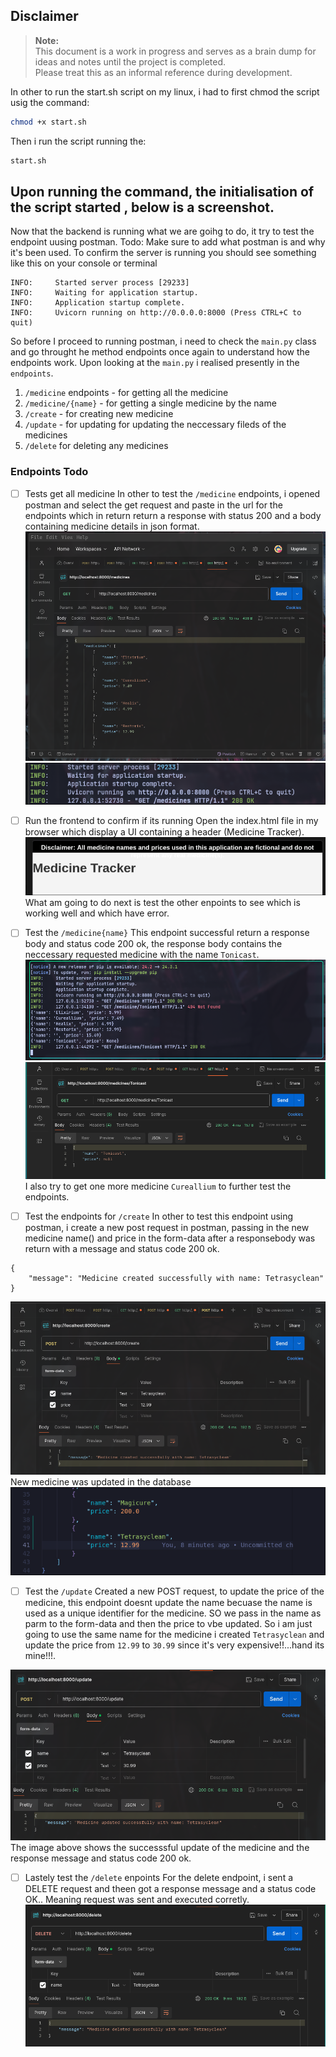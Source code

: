## Disclaimer

> **Note:**  
> This document is a work in progress and serves as a brain dump for ideas and notes until the project is completed.  
> Please treat this as an informal reference during development.

In other to run the start.sh script on my linux, i had to first chmod the script usig the command: 
```sh
chmod +x start.sh
```
Then i run the script running the:
```sh
start.sh
```
Upon running the command, the initialisation of the script started , below is a screenshot.
---
Now that the backend is running what we are goihg to do, it try to test the endpoint uusing postman. 
Todo: Make sure to add what postman is and why it's been used.
To confirm the server is running you should see something like this on your console or terminal
```
INFO:     Started server process [29233]
INFO:     Waiting for application startup.
INFO:     Application startup complete.
INFO:     Uvicorn running on http://0.0.0.0:8000 (Press CTRL+C to quit)
```
So before I proceed to running postman, i need to check the `main.py` class and go throught he method endpoints once again to understand how the endpoints work.
Upon looking at the `main.py` i realised presently in the `endpoints`.
1. `/medicine` endpoints - for getting all the medicine 
2. `/medicine/{name}` - for getting a single medicine by the name
3. `/create` - for creating new medicine
4. `/update` - for updating for updating the neccessary fileds of the medicines
5. `/delete` for deleting any medicines

### Endpoints Todo

- [ ] Tests get all medicine
In other to test the `/medicine` endpoints, i opened postman and select the get request and paste in the url for the endpoints which in return return a response with status 200 and a body containing medicine details in json format. 
![alt text](assets/image.png)
![alt text](assets/3_all_medicine.png)

-[ ] Run the frontend to confirm if its running
Open the index.html file in my browser which display a UI containing a header (Medicine Tracker).
![alt text](assets/2.png)
What am going to do next is test the other enpoints to see which is working well and which have error.
- [ ] Test the `/medicine{name}` 
This endpoint successful return a response body and status code 200 ok, the response body contains the neccessary requested medicine with the name `Tonicast`.
![alt text](assets/getmedbyname.png)
![alt text](assets/getmedbyname02.png)
I also try to get one more medicine `Cureallium` to further test the endpoints.
- [ ] Test the endpoints for `/create`
In other to test this endpoint using postman, i create a new post request in postman, passing in the new medicine name() and price in the form-data after a responsebody was return with a message and status code 200 ok.
```http
{
    "message": "Medicine created successfully with name: Tetrasyclean"
}
```
![alt text](assets/createmed.png)
New medicine was updated in the database
![alt text](assets/createmed2.png)
- [ ] Test the `/update` 
Created a new POST request, to update the price of the medicine, this endpoint doesnt update the name becuase the name is used as a unique identifier for the medicine. 
SO we pass in the name as parm to the form-data and then the price to vbe updated.
So i am just going to use the same name for the medicine i created `Tetrasyclean` and update the price from `12.99` to `30.99` since it's very expensive!!...hand its mine!!!.

![alt text](assets/updatemed.png)
The image above shows the successsful update of the medicine and the response message and status code 200 ok.
- [ ] Lastely test the `/delete` enpoints
For the delete endpoint, i sent a DELETE request and theen got a response message and a status code OK.. Meaning request was sent and executed corretly.
![alt text](assets/deletemed.png)

